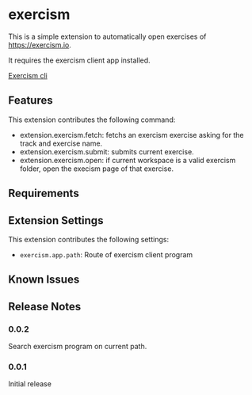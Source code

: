 # exercism

This is a simple extension to automatically open exercises of https://exercism.io.

It requires the exercism client app installed.

[Exercism cli](https://exercism.io/cli)

## Features

This extension contributes the following command:

* extension.exercism.fetch: fetchs an exercism exercise asking for the track and exercise name.
* extension.exercism.submit: submits current exercise.
* extension.exercism.open: if current workspace is a valid exercism folder, open the execism page of that exercise.


## Requirements


## Extension Settings

This extension contributes the following settings:

* `exercism.app.path`: Route of exercism client program

## Known Issues


## Release Notes

### 0.0.2

Search exercism program on current path.

### 0.0.1

Initial release


